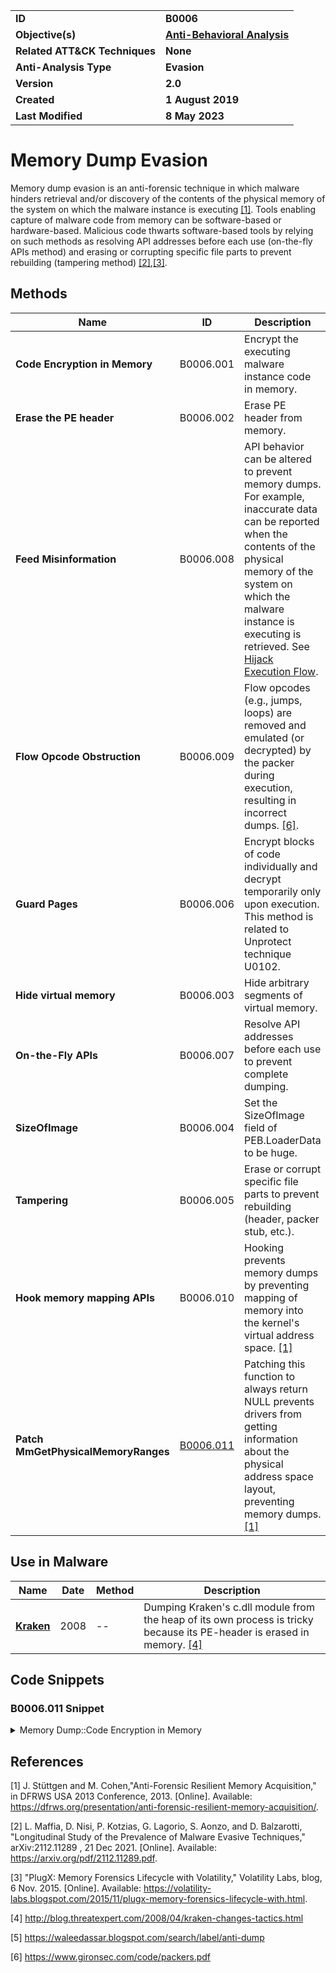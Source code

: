<table>
<tr>
<td><b>ID</b></td>
<td><b>B0006</b></td>
</tr>
<tr>
<td><b>Objective(s)</b></td>
<td><b><a href="../anti-behavioral-analysis">Anti-Behavioral Analysis</a></b></td>
</tr>
<tr>
<td><b>Related ATT&CK Techniques</b></td>
<td><b>None</b></td>
</tr>
<tr>
<td><b>Anti-Analysis Type</b></td>
<td><b>Evasion</b></td>
</tr>
<tr>
<td><b>Version</b></td>
<td><b>2.0</b></td>
</tr>
<tr>
<td><b>Created</b></td>
<td><b>1 August 2019</b></td>
</tr>
<tr>
<td><b>Last Modified</b></td>
<td><b>8 May 2023</b></td>
</tr>
</table>

# Memory Dump Evasion

Memory dump evasion is an anti-forensic technique in which malware hinders retrieval and/or discovery of the contents of the physical memory of the system on which the malware instance is executing [[1]](#1). Tools enabling capture of malware code from memory can be software-based or hardware-based. Malicious code thwarts software-based tools by relying on such methods as resolving API addresses before each use (on-the-fly APIs method) and erasing or corrupting specific file parts to prevent rebuilding (tampering method) [[2]](#2),[[3]](#3). 

## Methods

|Name|ID|Description|
|---|---|---|
|**Code Encryption in Memory**|B0006.001|Encrypt the executing malware instance code in memory.|
|**Erase the PE header**|B0006.002|Erase PE header from memory.|
|**Feed Misinformation**|B0006.008|API behavior can be altered to prevent memory dumps. For example, inaccurate data can be reported when the contents of the physical memory of the system on which the malware instance is executing is retrieved. See [Hijack Execution Flow](../defense-evasion/hijack-execution-flow.md).|
|**Flow Opcode Obstruction**|B0006.009|Flow opcodes (e.g., jumps, loops) are removed and emulated (or decrypted) by the packer during execution, resulting in incorrect dumps. [[6]](#6).|
|**Guard Pages**|B0006.006|Encrypt blocks of code individually and decrypt temporarily only upon execution. This method is related to Unprotect technique U0102.|
|**Hide virtual memory**|B0006.003|Hide arbitrary segments of virtual memory.|
|**On-the-Fly APIs**|B0006.007|Resolve API addresses before each use to prevent complete dumping.|
|**SizeOfImage**|B0006.004|Set the SizeOfImage field of PEB.LoaderData to be huge.|
|**Tampering**|B0006.005|Erase or corrupt specific file parts to prevent rebuilding (header, packer stub, etc.).|
|**Hook memory mapping APIs**|B0006.010|Hooking prevents memory dumps by preventing mapping of memory into the kernel's virtual address space. [[1]](#1)|
|**Patch MmGetPhysicalMemoryRanges**|[B0006.011](#b0006011-snippet)|Patching this function to always return NULL prevents drivers from getting information about the physical address space layout, preventing memory dumps. [[1]](#1)|

## Use in Malware

|Name|Date|Method|Description|
|---|---|---|---|
|[**Kraken**](../xample-malware/kraken.md)|2008|--|Dumping Kraken's c.dll module from the heap of its own process is tricky because its PE-header is erased in memory. [[4]](#4)|

## Code Snippets

### B0006.011 Snippet
<details>
<summary> Memory Dump::Code Encryption in Memory </summary>
SHA256: 304f533ce9ea4a9ee5c19bc81c49838857c63469e26023f330823c3240ee4e03
<pre>
asm
mov cl, 65h ; 'e'
mov al, 70h ; 'p'
mov [ebp+var_23], cl
mov [ebp+var_1F], cl
mov [ebp+String], bl
mov [ebp+var_12], bl
mov [ebp+var_2E], al
mov [ebp+var_2D], al
lea ecx, [ebp+String]
mov al, 74h ; 't'
mov bl, 2Eh ; '.'
push ecx
mov [ebp+var_13], 30h
mov [ebp+var_11], 30h
mov [ebp+var_10], 0
mov [ebp+cp]
mov [ebp+var_2F], 75h
mov [ebp+var_2C], 6Fh
mov [ebp+var_2B], 72h
mov [ebp+var_2A], al
mov [ebp+var_29], bl
mov [ebp+var_28], 62h
mov [ebp+var_27], 79h
mov [ebp+var_26], 69h
mov [ebp+var_25], dl
mov [ebp+var_24], al
mov [ebp+var_22], 72h
mov [ebp+var_21], bl
mov [ebp+var_20], dl
mov [ebp+var_1E], al
mov [ebp+var_1D], 0
call ds:atoi
add esp, 4
mov dword ptr [ebp+hostshort], eax
jmp short loc_401326
</pre>
</details>

## References

<a name="1">[1]</a> J. Stüttgen and M. Cohen,"Anti-Forensic Resilient Memory Acquisition," in DFRWS USA 2013 Conference, 2013. [Online]. Available: https://dfrws.org/presentation/anti-forensic-resilient-memory-acquisition/. 

<a name="2">[2]</a> L. Maffia, D. Nisi, P. Kotzias, G. Lagorio, S. Aonzo, and D. Balzarotti, "Longitudinal Study of the Prevalence of Malware Evasive Techniques," arXiv:2112.11289 , 21 Dec 2021. [Online]. Available: https://arxiv.org/pdf/2112.11289.pdf.

<a name="3">[3]</a> "PlugX: Memory Forensics Lifecycle with Volatility," Volatility Labs, blog, 6 Nov. 2015. [Online]. Available: https://volatility-labs.blogspot.com/2015/11/plugx-memory-forensics-lifecycle-with.html.

<a name="4">[4]</a> http://blog.threatexpert.com/2008/04/kraken-changes-tactics.html

<a name="5">[5]</a> https://waleedassar.blogspot.com/search/label/anti-dump

<a name="6">[6]</a> https://www.gironsec.com/code/packers.pdf

